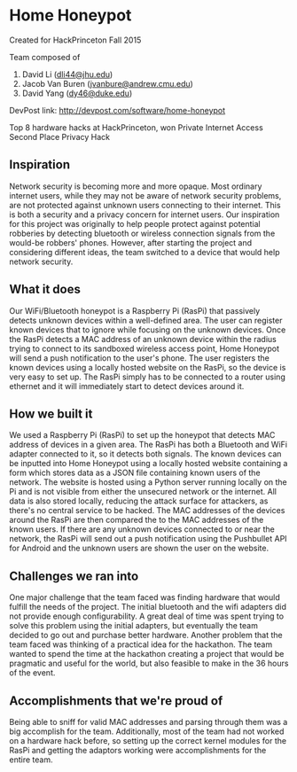# Home Honeypot

Created for HackPrinceton Fall 2015

Team composed of
1. David Li        (dli44@jhu.edu)
2. Jacob Van Buren (jvanbure@andrew.cmu.edu)
3. David Yang      (dy46@duke.edu)

DevPost link: http://devpost.com/software/home-honeypot

Top 8 hardware hacks at HackPrinceton, won Private Internet Access Second Place Privacy Hack


## Inspiration
Network security is becoming more and more opaque. Most ordinary internet users, while they may not be aware of network security problems, are not protected against unknown users connecting to their internet. This is both a security and a privacy concern for internet users. Our inspiration for this project was originally to help people protect against potential robberies by detecting bluetooth or wireless connection signals from the would-be robbers' phones. However, after starting the project and considering different ideas, the team switched to a device that would help network security.

## What it does
Our WiFi/Bluetooth honeypot is a Raspberry Pi (RasPi) that passively detects unknown devices within a well-defined area. The user can register known devices that to ignore while focusing on the unknown devices. Once the RasPi detects a MAC address of an unknown device within the radius trying to connect to its sandboxed wireless access point, Home Honeypot will send a push notification to the user's phone. The user registers the known devices using a locally hosted website on the RasPi, so the device is very easy to set up. The RasPi simply has to be connected to a router using ethernet and it will immediately start to detect devices around it.

## How we built it
We used a Raspberry Pi (RasPi) to set up the honeypot that detects MAC address of devices in a given area. The RasPi has both a Bluetooth and WiFi adapter connected to it, so it detects both signals. The known devices can be inputted into Home Honeypot using a locally hosted website containing a form which stores data as a JSON file containing known users of the network. The website is hosted using a Python server running locally on the Pi and is not visible from either the unsecured network or the internet. All data is also stored locally, reducing the attack surface for attackers, as there's no central service to be hacked. The MAC addresses of the devices around the RasPi are then compared the to the MAC addresses of the known users. If there are any unknown devices connected to or near the network, the RasPi will send out a push notification using the Pushbullet API for Android and the unknown users are shown the user on the website.

## Challenges we ran into
One major challenge that the team faced was finding hardware that would fulfill the needs of the project. The initial bluetooth and the wifi adapters did not provide enough configurability. A great deal of time was spent trying to solve this problem using the initial adapters, but eventually the team decided to go out and purchase better hardware. Another problem that the team faced was thinking of a practical idea for the hackathon. The team wanted to spend the time at the hackathon creating a project that would be pragmatic and useful for the world, but also feasible to make in the 36 hours of the event.

## Accomplishments that we're proud of
Being able to sniff for valid MAC addresses and parsing through them was a big accomplish for the team. Additionally, most of the team had not worked on a hardware hack before, so setting up the correct kernel modules for the RasPi and getting the adaptors working were accomplishments for the entire team.
